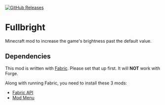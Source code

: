 [![GitHub Releases](https://img.shields.io/github/downloads/seaneoo/fullbright/latest/total)](https://github.com/seaneoo/fullbright/releases)

# Fullbright
Minecraft mod to increase the game's brightness past the default value.

## Dependencies
This mod is written with [Fabric](https://fabricmc.net/). Please set that up first. It will **NOT** work with Forge.

Along with running Fabric, you need to install these 3 mods:
- [Fabric API](https://www.curseforge.com/minecraft/mc-mods/fabric-api)
- [Mod Menu](https://www.curseforge.com/minecraft/mc-mods/modmenu)
